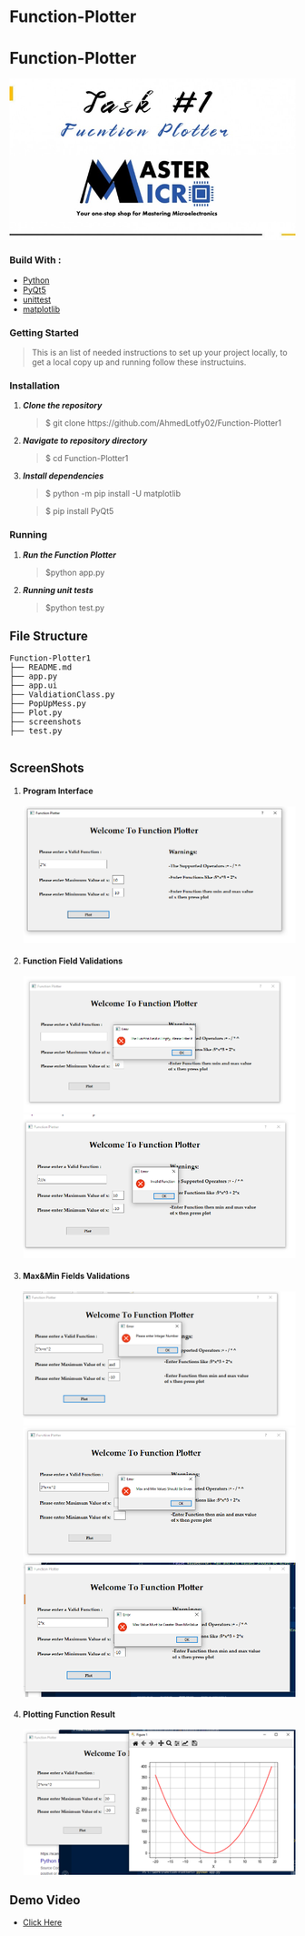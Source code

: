 # Function-Plotter
# Function-Plotter

![alt text](https://github.com/AhmedLotfy02/Function-Plotter1/blob/main/screenshots/p.jpg)

<h3>Build With : </h3>
 <ul>
  <li><a href="https://www.python.org/">Python</a></li>
  <li><a href="https://build-system.fman.io/pyqt5-tutorial">PyQt5</a></li>
  <li><a href="https://docs.python.org/3/library/unittest.html">unittest</a></li>
  <li><a href="https://matplotlib.org/">matplotlib</a></li>
 </ul>

   
   
<h3>Getting Started</h3>
<blockquote>
  <p>This is an list of needed instructions to set up your project locally, to get a local copy up and running follow these instructuins.
 </p>
</blockquote>
<h3 href="#installation">Installation</h3>
<ol>
  <li><strong><em>Clone the repository</em></strong>
    <blockquote>$ git clone https://github.com/AhmedLotfy02/Function-Plotter1</blockquote>
  </li>
  <li> 
  <strong><em>Navigate to repository directory
</em></strong>
    <blockquote>$ cd Function-Plotter1</blockquote>
  </li>
  <li> 
  <strong><em>Install dependencies
</em></strong>
    <blockquote>$ python -m pip install -U matplotlib</blockquote>
 <blockquote>$ pip install PyQt5</blockquote>
  </li>
</ol>
<h3 href="#Running">Running</h3>
<ol>
  <li><strong><em>Run the Function Plotter </em></strong>
       <blockquote>$python app.py </blockquote>
  </li>
    <li><strong><em>Running unit tests </em></strong>
    <blockquote>$python test.py
</blockquote>
  </li>
 
</ol>

<h2 href="#structure">File Structure</h2>
 <div> 
  <pre>
Function-Plotter1
├── README.md
├── app.py
├── app.ui
├── ValdiationClass.py
├── PopUpMess.py
├── Plot.py
├── screenshots
├── test.py
  </pre>
</div>

<h2 href="#screenshots">ScreenShots</h2>
<ol>
 <li>
  <h4>Program Interface</h4>
  
  ![alt text](https://github.com/AhmedLotfy02/Function-Plotter1/blob/main/screenshots/1.PNG)

 </li>
 <li>
  <h4>Function Field Validations</h4>
  
  ![alt text](https://github.com/AhmedLotfy02/Function-Plotter1/blob/main/screenshots/2.PNG)
  ![alt text](https://github.com/AhmedLotfy02/Function-Plotter1/blob/main/screenshots/3.PNG)
 </li>
 <li>
  <h4>Max&Min Fields Validations</h4>
  
  ![alt text](https://github.com/AhmedLotfy02/Function-Plotter1/blob/main/screenshots/4.PNG)
  ![alt text](https://github.com/AhmedLotfy02/Function-Plotter1/blob/main/screenshots/5.PNG)
    ![alt text](https://github.com/AhmedLotfy02/Function-Plotter1/blob/main/screenshots/7.PNG)
 </li>
 
 <li> 
 <h4>Plotting Function Result</h4> 
  <img src="https://github.com/AhmedLotfy02/Function-Plotter1/blob/main/screenshots/6.PNG">
 </li>
</ol>

<h2>Demo Video</h2>
<ul>
<li><a href="https://youtu.be/EjMoccMz57o">Click Here</a></li>
</ul>

  

